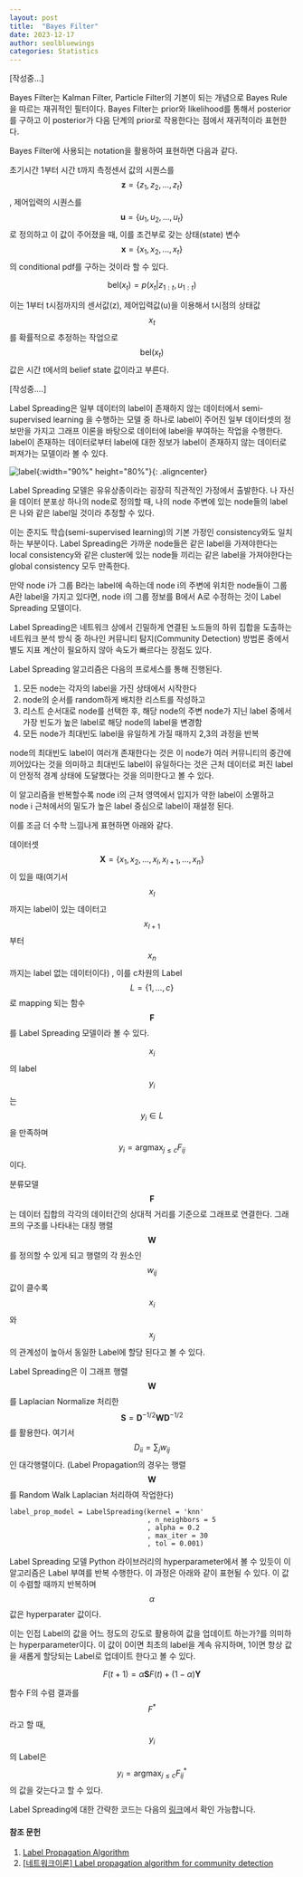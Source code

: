 ```yaml
---
layout: post
title:  "Bayes Filter"
date: 2023-12-17
author: seolbluewings
categories: Statistics
---
```


[작성중...]

Bayes Filter는 Kalman Filter, Particle Filter의 기본이 되는 개념으로 Bayes Rule을 따르는 재귀적인 필터이다. Bayes Filter는 prior와 likelihood를 통해서 posterior를 구하고 이 posterior가 다음 단계의 prior로 작용한다는 점에서 재귀적이라 표현한다.

Bayes Filter에 사용되는 notation을 활용하여 표현하면 다음과 같다.

초기시간 1부터 시간 t까지 측정센서 값의 시퀀스를 $$ \mathbf{z} =\{z_{1},z_{2},...,z_{t}\} $$, 제어입력의 시퀀스를 $$ \mathbf{u} =\{u_{1},u_{2},...,u_{t}\} $$ 로 정의하고 이 값이 주어졌을 때, 이를 조건부로 갖는 상태(state) 변수 $$ \mathbf{x} =\{x_{1},x_{2},...,x_{t}\} $$ 의 conditional pdf를 구하는 것이라 할 수 있다.

$$ \text{bel}(x_{t}) = p(x_{t}\vert z_{1:t},u_{1:t}) $$

이는 1부터 t시점까지의 센서값(z), 제어입력값(u)을 이용해서 t시점의 상태값 $$x_{t}$$를 확률적으로 추정하는 작업으로 $$ \text{bel}(x_{t}) $$ 값은 시간 t에서의 belief state 값이라고 부른다.

[작성중....]




Label Spreading은 일부 데이터의 label이 존재하지 않는 데이터에서 semi-supervised learning 을 수행하는 모델 중 하나로 label이 주어진 일부 데이터셋의 정보만을 가지고 그래프 이론을 바탕으로 데이터에 label을 부여하는 작업을 수행한다. label이 존재하는 데이터로부터 label에 대한 정보가 label이 존재하지 않는 데이터로 퍼져가는 모델이라 볼 수 있다.

![label](https://github.com/seolbluewings/seolbluewings.github.io/blob/master/assets/label_spreading.png?raw=true){:width="90%" height="80%"}{: .aligncenter}

Label Spreading 모델은 유유상종이라는 굉장히 직관적인 가정에서 출발한다. 나 자신을 데이터 분포상 하나의 node로 정의할 때, 나의 node 주변에 있는 node들의 label은 나와 같은 label일 것이라 추정할 수 있다.

이는 준지도 학습(semi-supervised learning)의 기본 가정인 consistency와도 일치하는 부분이다. Label Spreading은 가까운 node들은 같은 label을 가져야한다는 local consistency와 같은 cluster에 있는 node들 끼리는 같은 label을 가져야한다는 global consistency 모두 만족한다.


만약 node i가 그룹 B라는 label에 속하는데 node i의 주변에 위치한 node들이 그룹 A란 label을 가지고 있다면, node i의 그룹 정보를 B에서 A로 수정하는 것이 Label Spreading 모델이다.

Label Spreading은 네트워크 상에서 긴밀하게 연결된 노드들의 하위 집합을 도출하는 네트워크 분석 방식 중 하나인 커뮤니티 탐지(Community Detection) 방법론 중에서 별도 지표 계산이 필요하지 않아 속도가 빠르다는 장점도 있다.

Label Spreading 알고리즘은 다음의 프로세스를 통해 진행된다.

1. 모든 node는 각자의 label을 가진 상태에서 시작한다
2. node의 순서를 random하게 배치한 리스트를 작성하고
3. 리스트 순서대로 node를 선택한 후, 해당 node의 주변 node가 지닌 label 중에서 가장 빈도가 높은 label로 해당 node의 label을 변경함
4. 모든 node가 최대빈도 label을 유일하게 가질 때까지 2,3의 과정을 반복

node의 최대빈도 label이 여러개 존재한다는 것은 이 node가 여러 커뮤니티의 중간에 끼어있다는 것을 의미하고 최대빈도 label이 유일하다는 것은 근처 데이터로 퍼진 label이 안정적 경계 상태에 도달했다는 것을 의미한다고 볼 수 있다.

이 알고리즘을 반복할수록 node i의 근처 영역에서 입지가 약한 label이 소멸하고 node i 근처에서의 밀도가 높은 label 중심으로 label이 재설정 된다.

이를 조금 더 수학 느낌나게 표현하면 아래와 같다.

데이터셋 $$\mathbf{X} = \{ x_{1},x_{2},...,x_{l},x_{l+1},...,x_{n}\}$$이 있을 때(여기서 $$x_{l}$$ 까지는 label이 있는 데이터고 $$x_{l+1}$$부터 $$x_{n}$$까지는 label 없는 데이터이다) , 이를 c차원의 Label $$ L = \{1,...,c\} $$ 로 mapping 되는 함수 $$\mathbf{F}$$를 Label Spreading 모델이라 볼 수 있다.

$$x_{i}$$의 label $$y_{i}$$는 $$y_{i} \in L $$ 을 만족하며 $$ y_{i} = \text{argmax}_{j \leq c}F_{ij} $$ 이다.

분류모델 $$\mathbf{F}$$는 데이터 집합의 각각의 데이터간의 상대적 거리를 기준으로 그래프로 연결한다. 그래프의 구조를 나타내는 대칭 행렬 $$\mathbf{W}$$ 를 정의할 수 있게 되고 행렬의 각 원소인 $$w_{ij}$$ 값이 클수록 $$x_{i}$$와 $$x_{j}$$의 관계성이 높아서 동일한 Label에 할당 된다고 볼 수 있다.

Label Spreading은 이 그래프 행렬 $$\mathbf{W}$$를 Laplacian Normalize 처리한 $$ \mathbf{S} = \mathbf{D}^{-1/2}\mathbf{W}\mathbf{D}^{-1/2} $$ 를 활용한다. 여기서 $$D_{ii} = \sum_{j} w_{ij} $$인 대각행렬이다. (Label Propagation의 경우는 행렬 $$\mathbf{W}$$를 Random Walk Laplacian 처리하여 작업한다)

````
label_prop_model = LabelSpreading(kernel = 'knn'
                                  , n_neighbors = 5
                                  , alpha = 0.2
                                  , max_iter = 30
                                  , tol = 0.001)
````

Label Spreading 모델 Python 라이브러리의 hyperparameter에서 볼 수 있듯이 이 알고리즘은 Label 부여를 반복 수행한다. 이 과정은 아래와 같이 표현될 수 있다. 이 값이 수렴할 때까지 반복하며 $$\alpha$$ 값은 hyperparater 값이다.

이는 인접 Label의 값을 어느 정도의 강도로 활용하여 값을 업데이트 하는가?를 의미하는 hyperparameter이다. 이 값이 0이면 최초의 label을 계속 유지하며, 1이면 항상 값을 새롭게 할당되는 Label로 업데이트 한다고 볼 수 있다.

$$ F(t+1) = \alpha \mathbf{S} F(t) + (1-\alpha)\mathbf{Y}$$

함수 F의 수렴 결과를 $$F^{*}$$라고 할 때, $$y_{i}$$의 Label은 $$ y_{i} = \text{argmax}_{j\leq c} F^{*}_{ij} $$ 의 값을 갖는다고 할 수 있다.


Label Spreading에 대한 간략한 코드는 다음의 [링크](https://github.com/seolbluewings/python_study/blob/master/01.study/Label_Spreading.py)에서 확인 가능합니다.


#### 참조 문헌
1. [Label Propagation Algorithm](https://pizzathief.oopy.io/label-propagation-algorithm) <br>
2. [[네트워크이론] Label propagation algorithm for community detection](https://mons1220.tistory.com/168)

